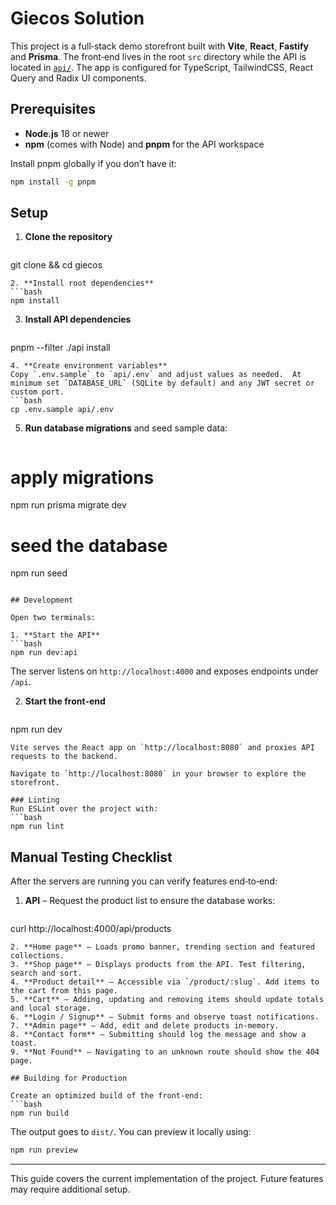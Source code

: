 # Giecos Solution

This project is a full‑stack demo storefront built with **Vite**, **React**, **Fastify** and **Prisma**.  The front‑end lives in the root `src` directory while the API is located in [`api/`](api/).  The app is configured for TypeScript, TailwindCSS, React Query and Radix UI components.

## Prerequisites

- **Node.js** 18 or newer
- **npm** (comes with Node) and **pnpm** for the API workspace

Install pnpm globally if you don’t have it:

```bash
npm install -g pnpm
```

## Setup

1. **Clone the repository**
   ```bash
git clone <repo-url> && cd giecos
   ```
2. **Install root dependencies**
   ```bash
npm install
   ```
3. **Install API dependencies**
   ```bash
pnpm --filter ./api install
   ```
4. **Create environment variables**
   Copy `.env.sample` to `api/.env` and adjust values as needed.  At minimum set `DATABASE_URL` (SQLite by default) and any JWT secret or custom port.
   ```bash
cp .env.sample api/.env
   ```
5. **Run database migrations** and seed sample data:
   ```bash
# apply migrations
npm run prisma migrate dev

# seed the database
npm run seed
   ```

## Development

Open two terminals:

1. **Start the API**
   ```bash
npm run dev:api
   ```
   The server listens on `http://localhost:4000` and exposes endpoints under `/api`.

2. **Start the front‑end**
   ```bash
npm run dev
   ```
   Vite serves the React app on `http://localhost:8080` and proxies API requests to the backend.

Navigate to `http://localhost:8080` in your browser to explore the storefront.

### Linting
Run ESLint over the project with:
```bash
npm run lint
```

## Manual Testing Checklist

After the servers are running you can verify features end‑to‑end:

1. **API** – Request the product list to ensure the database works:
   ```bash
curl http://localhost:4000/api/products
   ```
2. **Home page** – Loads promo banner, trending section and featured collections.
3. **Shop page** – Displays products from the API. Test filtering, search and sort.
4. **Product detail** – Accessible via `/product/:slug`. Add items to the cart from this page.
5. **Cart** – Adding, updating and removing items should update totals and local storage.
6. **Login / Signup** – Submit forms and observe toast notifications.
7. **Admin page** – Add, edit and delete products in-memory.
8. **Contact form** – Submitting should log the message and show a toast.
9. **Not Found** – Navigating to an unknown route should show the 404 page.

## Building for Production

Create an optimized build of the front‑end:
```bash
npm run build
```
The output goes to `dist/`.  You can preview it locally using:
```bash
npm run preview
```

---
This guide covers the current implementation of the project.  Future features may require additional setup.
